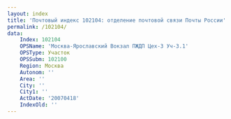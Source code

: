 ```yaml
---
layout: index
title: 'Почтовый индекс 102104: отделение почтовой связи Почты России'
permalink: /102104/
data:
    Index: 102104
    OPSName: 'Москва-Ярославский Вокзал ПЖДП Цех-3 Уч-3.1'
    OPSType: Участок
    OPSSubm: 102100
    Region: Москва
    Autonom: ''
    Area: ''
    City: ''
    City1: ''
    ActDate: '20070418'
    IndexOld: ''
---
```

